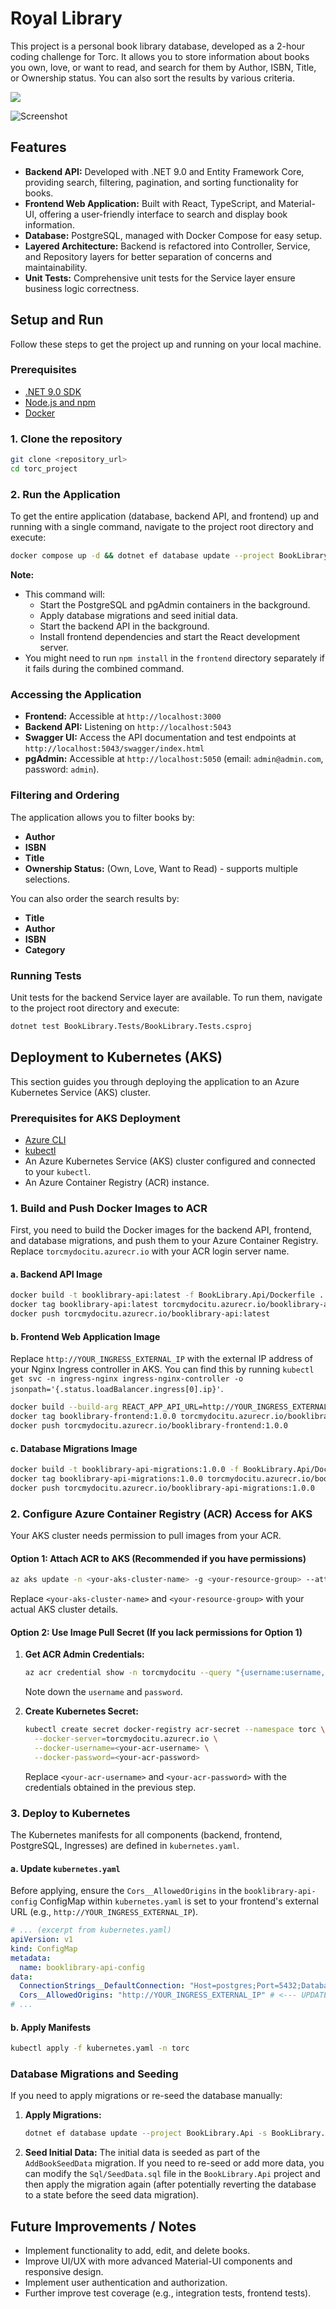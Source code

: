 # Royal Library

This project is a personal book library database, developed as a 2-hour coding challenge for Torc. It allows you to store information about books you own, love, or want to read, and search for them by Author, ISBN, Title, or Ownership status. You can also sort the results by various criteria.

![](https://youtu.be/Zfw8s_9a13c)

![Screenshot](./screenshot.png)

## Features

- **Backend API:** Developed with .NET 9.0 and Entity Framework Core, providing search, filtering, pagination, and sorting functionality for books.
- **Frontend Web Application:** Built with React, TypeScript, and Material-UI, offering a user-friendly interface to search and display book information.
- **Database:** PostgreSQL, managed with Docker Compose for easy setup.
- **Layered Architecture:** Backend is refactored into Controller, Service, and Repository layers for better separation of concerns and maintainability.
- **Unit Tests:** Comprehensive unit tests for the Service layer ensure business logic correctness.

## Setup and Run

Follow these steps to get the project up and running on your local machine.

### Prerequisites

- [.NET 9.0 SDK](https://dotnet.microsoft.com/download/dotnet/9.0)
- [Node.js and npm](https://nodejs.org/)
- [Docker](https://www.docker.com/get-started)

### 1. Clone the repository

```bash
git clone <repository_url>
cd torc_project
```

### 2. Run the Application

To get the entire application (database, backend API, and frontend) up and running with a single command, navigate to the project root directory and execute:

```bash
docker compose up -d && dotnet ef database update --project BookLibrary.Api -s BookLibrary.Api && dotnet run --project BookLibrary.Api & cd frontend && npm install && npm start
```

**Note:**
*   This command will:
    *   Start the PostgreSQL and pgAdmin containers in the background.
    *   Apply database migrations and seed initial data.
    *   Start the backend API in the background.
    *   Install frontend dependencies and start the React development server.
*   You might need to run `npm install` in the `frontend` directory separately if it fails during the combined command.

### Accessing the Application

*   **Frontend:** Accessible at `http://localhost:3000`
*   **Backend API:** Listening on `http://localhost:5043`
*   **Swagger UI:** Access the API documentation and test endpoints at `http://localhost:5043/swagger/index.html`
*   **pgAdmin:** Accessible at `http://localhost:5050` (email: `admin@admin.com`, password: `admin`).

### Filtering and Ordering

The application allows you to filter books by:
-   **Author**
-   **ISBN**
-   **Title**
-   **Ownership Status:** (Own, Love, Want to Read) - supports multiple selections.

You can also order the search results by:
-   **Title**
-   **Author**
-   **ISBN**
-   **Category**

### Running Tests

Unit tests for the backend Service layer are available. To run them, navigate to the project root directory and execute:

```bash
dotnet test BookLibrary.Tests/BookLibrary.Tests.csproj
```

## Deployment to Kubernetes (AKS)

This section guides you through deploying the application to an Azure Kubernetes Service (AKS) cluster.

### Prerequisites for AKS Deployment

*   [Azure CLI](https://docs.microsoft.com/en-us/cli/azure/install-azure-cli)
*   [kubectl](https://kubernetes.io/docs/tasks/tools/install-kubectl/)
*   An Azure Kubernetes Service (AKS) cluster configured and connected to your `kubectl`.
*   An Azure Container Registry (ACR) instance.

### 1. Build and Push Docker Images to ACR

First, you need to build the Docker images for the backend API, frontend, and database migrations, and push them to your Azure Container Registry. Replace `torcmydocitu.azurecr.io` with your ACR login server name.

#### a. Backend API Image

```bash
docker build -t booklibrary-api:latest -f BookLibrary.Api/Dockerfile .
docker tag booklibrary-api:latest torcmydocitu.azurecr.io/booklibrary-api:latest
docker push torcmydocitu.azurecr.io/booklibrary-api:latest
```

#### b. Frontend Web Application Image

Replace `http://YOUR_INGRESS_EXTERNAL_IP` with the external IP address of your Nginx Ingress controller in AKS. You can find this by running `kubectl get svc -n ingress-nginx ingress-nginx-controller -o jsonpath='{.status.loadBalancer.ingress[0].ip}'`.

```bash
docker build --build-arg REACT_APP_API_URL=http://YOUR_INGRESS_EXTERNAL_IP -t booklibrary-frontend:1.0.0 -f frontend/Dockerfile .
docker tag booklibrary-frontend:1.0.0 torcmydocitu.azurecr.io/booklibrary-frontend:1.0.0
docker push torcmydocitu.azurecr.io/booklibrary-frontend:1.0.0
```

#### c. Database Migrations Image

```bash
docker build -t booklibrary-api-migrations:1.0.0 -f BookLibrary.Api/Dockerfile.Migrations .
docker tag booklibrary-api-migrations:1.0.0 torcmydocitu.azurecr.io/booklibrary-api-migrations:1.0.0
docker push torcmydocitu.azurecr.io/booklibrary-api-migrations:1.0.0
```

### 2. Configure Azure Container Registry (ACR) Access for AKS

Your AKS cluster needs permission to pull images from your ACR.

#### Option 1: Attach ACR to AKS (Recommended if you have permissions)

```bash
az aks update -n <your-aks-cluster-name> -g <your-resource-group> --attach-acr torcmydocitu.azurecr.io
```
Replace `<your-aks-cluster-name>` and `<your-resource-group>` with your actual AKS cluster details.

#### Option 2: Use Image Pull Secret (If you lack permissions for Option 1)

1.  **Get ACR Admin Credentials:**
    ```bash
    az acr credential show -n torcmydocitu --query "{username:username, password:passwords[0].value}"
    ```
    Note down the `username` and `password`.

2.  **Create Kubernetes Secret:**
    ```bash
    kubectl create secret docker-registry acr-secret --namespace torc \
      --docker-server=torcmydocitu.azurecr.io \
      --docker-username=<your-acr-username> \
      --docker-password=<your-acr-password>
    ```
    Replace `<your-acr-username>` and `<your-acr-password>` with the credentials obtained in the previous step.

### 3. Deploy to Kubernetes

The Kubernetes manifests for all components (backend, frontend, PostgreSQL, Ingresses) are defined in `kubernetes.yaml`.

#### a. Update `kubernetes.yaml`

Before applying, ensure the `Cors__AllowedOrigins` in the `booklibrary-api-config` ConfigMap within `kubernetes.yaml` is set to your frontend's external URL (e.g., `http://YOUR_INGRESS_EXTERNAL_IP`).

```yaml
# ... (excerpt from kubernetes.yaml)
apiVersion: v1
kind: ConfigMap
metadata:
  name: booklibrary-api-config
data:
  ConnectionStrings__DefaultConnection: "Host=postgres;Port=5432;Database=booklibrary;Username=postgres;Password=postgres"
  Cors__AllowedOrigins: "http://YOUR_INGRESS_EXTERNAL_IP" # <--- UPDATE THIS LINE
# ...
```

#### b. Apply Manifests

```bash
kubectl apply -f kubernetes.yaml -n torc
```

### Database Migrations and Seeding

If you need to apply migrations or re-seed the database manually:

1.  **Apply Migrations:**
    ```bash
    dotnet ef database update --project BookLibrary.Api -s BookLibrary.Api
    ```
2.  **Seed Initial Data:** The initial data is seeded as part of the `AddBookSeedData` migration. If you need to re-seed or add more data, you can modify the `Sql/SeedData.sql` file in the `BookLibrary.Api` project and then apply the migration again (after potentially reverting the database to a state before the seed data migration).

## Future Improvements / Notes

- Implement functionality to add, edit, and delete books.
- Improve UI/UX with more advanced Material-UI components and responsive design.
- Implement user authentication and authorization.
- Further improve test coverage (e.g., integration tests, frontend tests).
